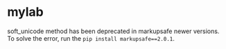 # mylab

soft_unicode method has been deprecated in markupsafe newer versions. To solve the error, run the `pip install markupsafe==2.0.1`.
